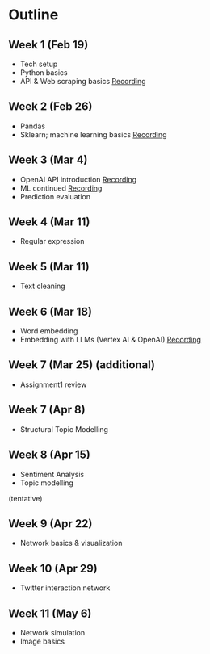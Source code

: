 # Outline
## Week 1 (Feb 19)
- Tech setup
- Python basics
- API & Web scraping basics [Recording](https://hkust.zoom.us/rec/share/vDPVCSscq4rgJpGpRmM7QigAnNC9UUeM8GLjpKW6yUiq_he_eiXXHnC804EvAhJ7.aq0gJJICgRuN9n8g?startTime=1709531942000)

## Week 2 (Feb 26)
- Pandas 
- Sklearn; machine learning basics [Recording](https://hkust.zoom.us/rec/share/vDPVCSscq4rgJpGpRmM7QigAnNC9UUeM8GLjpKW6yUiq_he_eiXXHnC804EvAhJ7.aq0gJJICgRuN9n8g?startTime=1709533281000)

## Week 3 (Mar 4)
- OpenAI API introduction [Recording](https://hkust.zoom.us/rec/share/w9B8tQndFrMA00vKoc1iH7-MadxGVfXMPR4GzgcMU7K60zrbU0-QcnlIvtXrQrr1.kX7WrKRiEypvscKr?startTime=1709546499000)
- ML continued [Recording](https://hkust.zoom.us/rec/share/zEzRmTU3F5zasFXmqDAXDJNjsVsc805Ea8bvebn7MHbyWouFHep1_P4Bbds8WfNO.G1hlpO7BgwfGWNdP?startTime=1709535358000)
- Prediction evaluation

## Week 4 (Mar 11) 
- Regular expression 

## Week 5 (Mar 11) 
- Text cleaning

## Week 6 (Mar 18)
- Word embedding
- Embedding with LLMs (Vertex AI & OpenAI) [Recording](https://hkust.zoom.us/rec/share/YBdzD5t7QY4SND5MjY8gKB2FPgGhEFEnBjUGcsa1idDxA2nhqJ26XvR-Ews877w.sQhQjHPJL3tTawM_?startTime=1710756178000)


## Week 7 (Mar 25) (additional)
- Assignment1 review

## Week 7 (Apr 8)
- Structural Topic Modelling

## Week 8 (Apr 15)
- Sentiment Analysis
- Topic modelling

(tentative)
## Week 9 (Apr 22)
- Network basics & visualization 

## Week 10 (Apr 29)
- Twitter interaction network

## Week 11 (May 6)
- Network simulation
- Image basics
